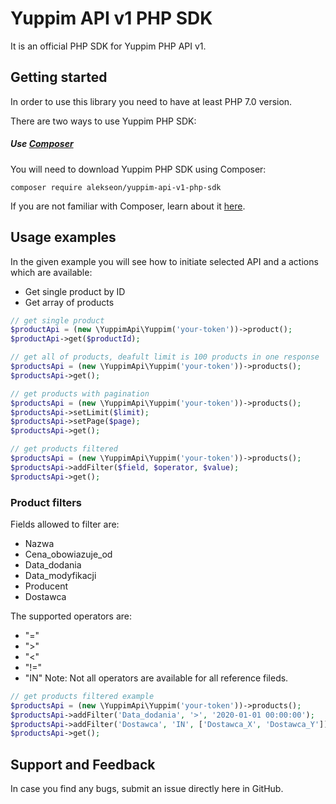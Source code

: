 # Yuppim API v1 PHP SDK

It is an official PHP SDK for Yuppim PHP API v1.

## Getting started

In order to use this library you need to have at least PHP 7.0 version.

There are two ways to use Yuppim PHP SDK:

##### Use [Composer](https://getcomposer.org/)


You will need to download Yuppim PHP SDK using Composer:

```
composer require alekseon/yuppim-api-v1-php-sdk
```
If you are not familiar with Composer, learn about it [here](https://getcomposer.org/doc/01-basic-usage.md).


## Usage examples

In the given example you will see how to initiate selected API and a actions which are available:

- Get single product by ID
- Get array of products

```php
// get single product
$productApi = (new \YuppimApi\Yuppim('your-token'))->product();
$productApi->get($productId);

// get all of products, deafult limit is 100 products in one response
$productsApi = (new \YuppimApi\Yuppim('your-token'))->products();
$productsApi->get();

// get products with pagination
$productsApi = (new \YuppimApi\Yuppim('your-token'))->products();
$productsApi->setLimit($limit);
$productsApi->setPage($page);
$productsApi->get();

// get products filtered
$productsApi = (new \YuppimApi\Yuppim('your-token'))->products();
$productsApi->addFilter($field, $operator, $value);
$productsApi->get();
```

### Product filters

Fields allowed to filter are:
- Nazwa
- Cena_obowiazuje_od
- Data_dodania
- Data_modyfikacji
- Producent
- Dostawca

The supported operators are:
- "="
- ">"
- "<"
- "!="
- "IN"
Note: Not all operators are available for all reference fileds. 


```php
// get products filtered example
$productsApi = (new \YuppimApi\Yuppim('your-token'))->products();
$productsApi->addFilter('Data_dodania', '>', '2020-01-01 00:00:00');
$productsApi->addFilter('Dostawca', 'IN', ['Dostawca_X', 'Dostawca_Y']);
$productsApi->get();
```

## Support and Feedback

In case you find any bugs, submit an issue directly here in GitHub.


